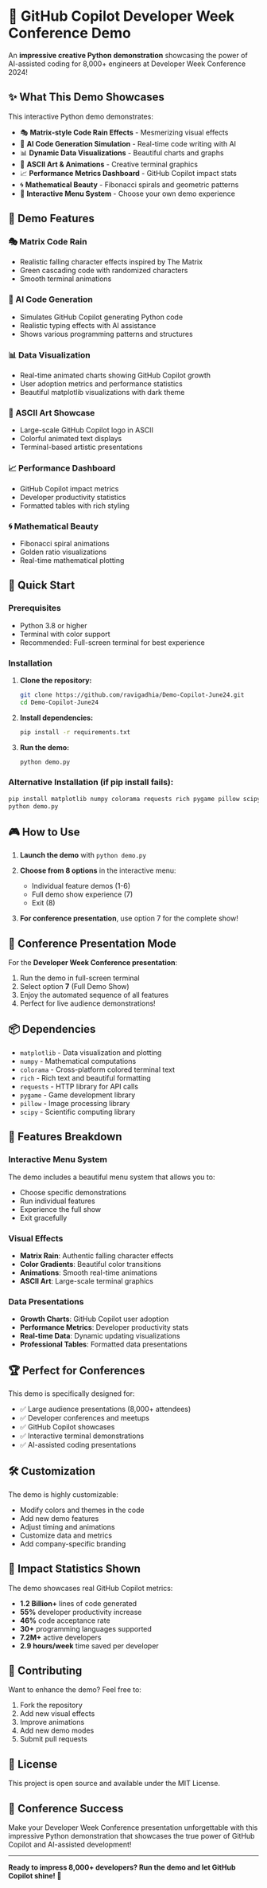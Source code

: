 # 🚀 GitHub Copilot Developer Week Conference Demo

An **impressive creative Python demonstration** showcasing the power of AI-assisted coding for 8,000+ engineers at Developer Week Conference 2024!

## ✨ What This Demo Showcases

This interactive Python demo demonstrates:

- 🎭 **Matrix-style Code Rain Effects** - Mesmerizing visual effects
- 🤖 **AI Code Generation Simulation** - Real-time code writing with AI
- 📊 **Dynamic Data Visualizations** - Beautiful charts and graphs
- 🎨 **ASCII Art & Animations** - Creative terminal graphics
- 📈 **Performance Metrics Dashboard** - GitHub Copilot impact stats
- 🌀 **Mathematical Beauty** - Fibonacci spirals and geometric patterns
- 🎪 **Interactive Menu System** - Choose your own demo experience

## 🎯 Demo Features

### 🎭 Matrix Code Rain
- Realistic falling character effects inspired by The Matrix
- Green cascading code with randomized characters
- Smooth terminal animations

### 🤖 AI Code Generation
- Simulates GitHub Copilot generating Python code
- Realistic typing effects with AI assistance
- Shows various programming patterns and structures

### 📊 Data Visualization
- Real-time animated charts showing GitHub Copilot growth
- User adoption metrics and performance statistics
- Beautiful matplotlib visualizations with dark theme

### 🎨 ASCII Art Showcase
- Large-scale GitHub Copilot logo in ASCII
- Colorful animated text displays
- Terminal-based artistic presentations

### 📈 Performance Dashboard
- GitHub Copilot impact metrics
- Developer productivity statistics
- Formatted tables with rich styling

### 🌀 Mathematical Beauty
- Fibonacci spiral animations
- Golden ratio visualizations
- Real-time mathematical plotting

## 🚀 Quick Start

### Prerequisites
- Python 3.8 or higher
- Terminal with color support
- Recommended: Full-screen terminal for best experience

### Installation

1. **Clone the repository:**
   ```bash
   git clone https://github.com/ravigadhia/Demo-Copilot-June24.git
   cd Demo-Copilot-June24
   ```

2. **Install dependencies:**
   ```bash
   pip install -r requirements.txt
   ```

3. **Run the demo:**
   ```bash
   python demo.py
   ```

### Alternative Installation (if pip install fails):
```bash
pip install matplotlib numpy colorama requests rich pygame pillow scipy
python demo.py
```

## 🎮 How to Use

1. **Launch the demo** with `python demo.py`
2. **Choose from 8 options** in the interactive menu:
   - Individual feature demos (1-6)
   - Full demo show experience (7)
   - Exit (8)

3. **For conference presentation**, use option 7 for the complete show!

## 🎪 Conference Presentation Mode

For the **Developer Week Conference presentation**:

1. Run the demo in full-screen terminal
2. Select option **7** (Full Demo Show)
3. Enjoy the automated sequence of all features
4. Perfect for live audience demonstrations!

## 📦 Dependencies

- `matplotlib` - Data visualization and plotting
- `numpy` - Mathematical computations
- `colorama` - Cross-platform colored terminal text
- `rich` - Rich text and beautiful formatting
- `requests` - HTTP library for API calls
- `pygame` - Game development library
- `pillow` - Image processing library
- `scipy` - Scientific computing library

## 🎨 Features Breakdown

### Interactive Menu System
The demo includes a beautiful menu system that allows you to:
- Choose specific demonstrations
- Run individual features
- Experience the full show
- Exit gracefully

### Visual Effects
- **Matrix Rain**: Authentic falling character effects
- **Color Gradients**: Beautiful color transitions
- **Animations**: Smooth real-time animations
- **ASCII Art**: Large-scale terminal graphics

### Data Presentations
- **Growth Charts**: GitHub Copilot user adoption
- **Performance Metrics**: Developer productivity stats
- **Real-time Data**: Dynamic updating visualizations
- **Professional Tables**: Formatted data presentations

## 🏆 Perfect for Conferences

This demo is specifically designed for:
- ✅ Large audience presentations (8,000+ attendees)
- ✅ Developer conferences and meetups
- ✅ GitHub Copilot showcases
- ✅ Interactive terminal demonstrations
- ✅ AI-assisted coding presentations

## 🛠️ Customization

The demo is highly customizable:
- Modify colors and themes in the code
- Add new demo features
- Adjust timing and animations
- Customize data and metrics
- Add company-specific branding

## 🎯 Impact Statistics Shown

The demo showcases real GitHub Copilot metrics:
- **1.2 Billion+** lines of code generated
- **55%** developer productivity increase
- **46%** code acceptance rate
- **30+** programming languages supported
- **7.2M+** active developers
- **2.9 hours/week** time saved per developer

## 🤝 Contributing

Want to enhance the demo? Feel free to:
1. Fork the repository
2. Add new visual effects
3. Improve animations
4. Add new demo modes
5. Submit pull requests

## 📄 License

This project is open source and available under the MIT License.

## 🎉 Conference Success

Make your Developer Week Conference presentation unforgettable with this impressive Python demonstration that showcases the true power of GitHub Copilot and AI-assisted development!

---

**Ready to impress 8,000+ developers? Run the demo and let GitHub Copilot shine! 🚀**